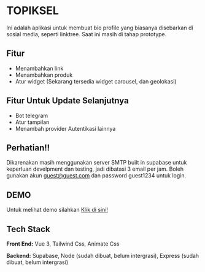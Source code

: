 
# TOPIKSEL

Ini adalah aplikasi untuk membuat bio profile yang biasanya disebarkan di sosial media, seperti linktree. Saat ini masih di tahap prototype.


## Fitur

- Menambahkan link
- Menambahkan produk
- Atur widget (Sekarang tersedia widget carousel, dan geolokasi)

## Fitur Untuk Update Selanjutnya

- Bot telegram
- Atur tampilan
- Menambah provider Autentikasi lainnya

## Perhatian!!

Dikarenakan masih menggunakan server SMTP built in supabase untuk keperluan develpment dan testing, jadi dibatasi 3 email per jam. Boleh gunakan akun guest@guest.com dan password guest1234 untuk login.

## DEMO

Untuk melihat demo silahkan [Klik di sini!](https://koneksi-edu.pages.dev/)

## Tech Stack

**Front End:** Vue 3, Tailwind Css, Animate Css

**Backend:** Supabase, Node (sudah dibuat, belum intergrasi), Express (sudah dibuat, belum intergrasi)